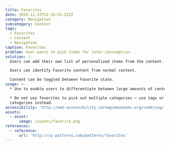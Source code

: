 ```yaml
---
title: Favorites
date: 2019-12-23T22:26:53.222Z
category: Navigation
subcategory: Content
tags:
  - Favorites
  - Content
  - Navigation
caption: Favorites
problem: User wants to pick items for later consumption.
solution: |-
  Users can add their own list of personalized items from the content.

  Users can identify Favorite content from normal content.

  Content can be toggled between Favorite state.
usage: >-
  * Use to enable users to differentiate between large amounts of content items.

  * Do not use favorites to pick out multiple categories – use tags or
  categories instead.
accessibility: 'http://web-accessibility.carnegiemuseums.org/code/svg/'
assets:
  - asset:
      image: /assets/favorite.png
references:
  - reference:
      url: 'http://ui-patterns.com/patterns/favorites'
---
```


